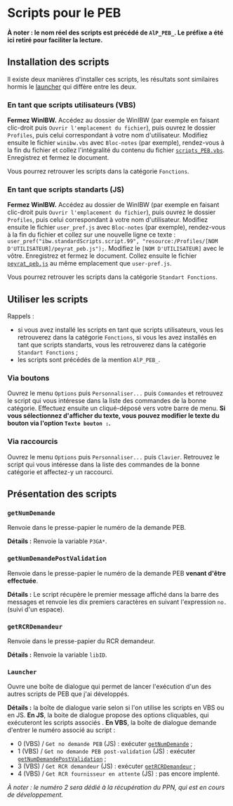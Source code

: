 # Scripts pour le PEB

__À noter : le nom réel des scripts est précédé de `AlP_PEB_`. Le préfixe a été ici retiré pour faciliter la lecture.__

## Installation des scripts

Il existe deux manières d'installer ces scripts, les résultats sont similaires hormis le [launcher](https://github.com/Alban-Peyrat/Scripts-WinIBW/blob/main/PEB.md#launcher) qui diffère entre les deux. 

### En tant que scripts utilisateurs (VBS)

__Fermez WinIBW.__
Accédez au dossier de WinIBW (par exemple en faisant clic-droit puis `Ouvrir l'emplacement du fichier`), puis ouvrez le dossier `Profiles`, puis celui correspondant à votre nom d'utilisateur.
Modifiez ensuite le fichier `winibw.vbs` avec `Bloc-notes` (par exemple), rendez-vous à la fin du fichier et collez l'intégralité du contenu du fichier [`scripts_PEB.vbs`](https://github.com/Alban-Peyrat/Scripts-WinIBW/blob/main/scripts_PEB.vbs).
Enregistrez et fermez le document.

Vous pourrez retrouver les scripts dans la catégorie `Fonctions`.

### En tant que scripts standarts (JS)

__Fermez WinIBW.__
Accédez au dossier de WinIBW (par exemple en faisant clic-droit puis `Ouvrir l'emplacement du fichier`), puis ouvrez le dossier `Profiles`, puis celui correspondant à votre nom d'utilisateur.
Modifiez ensuite le fichier `user_pref.js` avec `Bloc-notes` (par exemple), rendez-vous à la fin du fichier et collez sur une nouvelle ligne ce texte : `user_pref("ibw.standardScripts.script.99", "resource:/Profiles/[NOM D'UTILISATEUR]/peyrat_peb.js");`.
Modifiez le `[NOM D'UTILISATEUR]` avec le vôtre.
Enregistrez et fermez le document.
Collez ensuite le fichier [`peyrat_peb.js`](https://github.com/Alban-Peyrat/Scripts-WinIBW/blob/main/peyrat_peb.js) au même emplacement que `user-pref.js`.

Vous pourrez retrouver les scripts dans la catégorie `Standart Fonctions`.

## Utiliser les scripts

Rappels :
* si vous avez installé les scripts en tant que scripts utilisateurs, vous les retrouverez dans la catégorie `Fonctions`, si vous les avez installés en tant que scripts standarts, vous les retrouverez dans la catégorie `Standart Fonctions` ;
* les scripts sont précédés de la mention `AlP_PEB_`.


### Via boutons

Ouvrez le menu `Options` puis `Personnaliser...` puis `Commandes` et retrouvez le script qui vous intéresse dans la liste des commandes de la bonne catégorie.
Effectuez ensuite un cliqué-déposé vers votre barre de menu.
__Si vous sélectionnez d'afficher du texte, vous pouvez modifier le texte du bouton via l'option `Texte bouton :`.__

### Via raccourcis

Ouvrez le menu `Options` puis `Personnaliser...` puis `Clavier`.
Retrouvez le script qui vous intéresse dans la liste des commandes de la bonne catégorie et affectez-y un raccourci.

## Présentation des scripts

### `getNumDemande`

Renvoie dans le presse-papier le numéro de la demande PEB.

__Détails :__ Renvoie la variable `P3GA*`.

### `getNumDemandePostValidation`

Renvoie dans le presse-papier le numéro de la demande PEB __venant d'être effectuée__.

__Détails :__ Le script récupère le premier message affiché dans la barre des messages et renvoie les dix premiers caractères en suivant l'expression `no.` (suivi d'un espace).

### `getRCRDemandeur`

Renvoie dans le presse-papier du RCR demandeur.

__Détails :__ Renvoie la variable `libID`.

### `Launcher`

Ouvre une boîte de dialogue qui permet de lancer l'exécution d'un des autres scripts de PEB que j'ai développés.

__Détails :__ la boîte de dialogue varie selon si l'on utilise les scripts en VBS ou en JS. __En JS__, la boite de dialogue propose des options cliquables, qui exécuteront les scripts associés . __En VBS__, la boîte de dialogue demande d'entrer le numéro associé au script :
  * 0 (VBS) / `Get no demande PEB` (JS) : exécuter [`getNumDemande`](https://github.com/Alban-Peyrat/Scripts-WinIBW/blob/main/PEB.md#getnumdemande) ;
  * 1 (VBS) / `Get no demande PEB post-validation` (JS) : exécuter [`getNumDemandePostValidation`](https://github.com/Alban-Peyrat/Scripts-WinIBW/blob/main/PEB.md#getnumdemandepostvalidation) ;
  * 3 (VBS) / `Get RCR demandeur` (JS) : exécuter [`getRCRDemandeur`](https://github.com/Alban-Peyrat/Scripts-WinIBW/blob/main/PEB.md#getrcrdemandeur) ;
  * 4 (VBS) / `Get RCR fournisseur en attente` (JS) : pas encore implenté.

_À noter : le numéro 2 sera dédié à la récupération du PPN, qui est en cours de développement._
